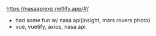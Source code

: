 https://nasaapiexp.netlify.app/#/

- had some fun w/ nasa api(insight, mars rovers photo)
- vue, vuetify, axios, nasa api
